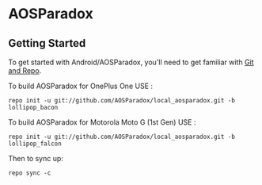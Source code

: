 AOSParadox
===========

Getting Started
---------------

To get started with Android/AOSParadox, you'll need to get
familiar with [Git and Repo](http://source.android.com/source/using-repo.html).

To build AOSParadox for OnePlus One USE :

    repo init -u git://github.com/AOSParadox/local_aosparadox.git -b lollipop_bacon

To build AOSParadox for Motorola Moto G (1st Gen) USE :

    repo init -u git://github.com/AOSParadox/local_aosparadox.git -b lollipop_falcon

Then to sync up:

    repo sync -c

